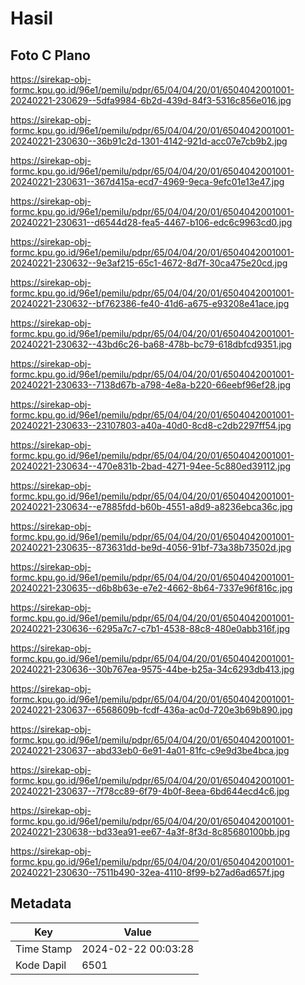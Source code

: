 # Hasil

## Foto C Plano

https://sirekap-obj-formc.kpu.go.id/96e1/pemilu/pdpr/65/04/04/20/01/6504042001001-20240221-230629--5dfa9984-6b2d-439d-84f3-5316c856e016.jpg

https://sirekap-obj-formc.kpu.go.id/96e1/pemilu/pdpr/65/04/04/20/01/6504042001001-20240221-230630--36b91c2d-1301-4142-921d-acc07e7cb9b2.jpg

https://sirekap-obj-formc.kpu.go.id/96e1/pemilu/pdpr/65/04/04/20/01/6504042001001-20240221-230631--367d415a-ecd7-4969-9eca-9efc01e13e47.jpg

https://sirekap-obj-formc.kpu.go.id/96e1/pemilu/pdpr/65/04/04/20/01/6504042001001-20240221-230631--d6544d28-fea5-4467-b106-edc6c9963cd0.jpg

https://sirekap-obj-formc.kpu.go.id/96e1/pemilu/pdpr/65/04/04/20/01/6504042001001-20240221-230632--9e3af215-65c1-4672-8d7f-30ca475e20cd.jpg

https://sirekap-obj-formc.kpu.go.id/96e1/pemilu/pdpr/65/04/04/20/01/6504042001001-20240221-230632--bf762386-fe40-41d6-a675-e93208e41ace.jpg

https://sirekap-obj-formc.kpu.go.id/96e1/pemilu/pdpr/65/04/04/20/01/6504042001001-20240221-230632--43bd6c26-ba68-478b-bc79-618dbfcd9351.jpg

https://sirekap-obj-formc.kpu.go.id/96e1/pemilu/pdpr/65/04/04/20/01/6504042001001-20240221-230633--7138d67b-a798-4e8a-b220-66eebf96ef28.jpg

https://sirekap-obj-formc.kpu.go.id/96e1/pemilu/pdpr/65/04/04/20/01/6504042001001-20240221-230633--23107803-a40a-40d0-8cd8-c2db2297ff54.jpg

https://sirekap-obj-formc.kpu.go.id/96e1/pemilu/pdpr/65/04/04/20/01/6504042001001-20240221-230634--470e831b-2bad-4271-94ee-5c880ed39112.jpg

https://sirekap-obj-formc.kpu.go.id/96e1/pemilu/pdpr/65/04/04/20/01/6504042001001-20240221-230634--e7885fdd-b60b-4551-a8d9-a8236ebca36c.jpg

https://sirekap-obj-formc.kpu.go.id/96e1/pemilu/pdpr/65/04/04/20/01/6504042001001-20240221-230635--873631dd-be9d-4056-91bf-73a38b73502d.jpg

https://sirekap-obj-formc.kpu.go.id/96e1/pemilu/pdpr/65/04/04/20/01/6504042001001-20240221-230635--d6b8b63e-e7e2-4662-8b64-7337e96f816c.jpg

https://sirekap-obj-formc.kpu.go.id/96e1/pemilu/pdpr/65/04/04/20/01/6504042001001-20240221-230636--6295a7c7-c7b1-4538-88c8-480e0abb316f.jpg

https://sirekap-obj-formc.kpu.go.id/96e1/pemilu/pdpr/65/04/04/20/01/6504042001001-20240221-230636--30b767ea-9575-44be-b25a-34c6293db413.jpg

https://sirekap-obj-formc.kpu.go.id/96e1/pemilu/pdpr/65/04/04/20/01/6504042001001-20240221-230637--6568609b-fcdf-436a-ac0d-720e3b69b890.jpg

https://sirekap-obj-formc.kpu.go.id/96e1/pemilu/pdpr/65/04/04/20/01/6504042001001-20240221-230637--abd33eb0-6e91-4a01-81fc-c9e9d3be4bca.jpg

https://sirekap-obj-formc.kpu.go.id/96e1/pemilu/pdpr/65/04/04/20/01/6504042001001-20240221-230637--7f78cc89-6f79-4b0f-8eea-6bd644ecd4c6.jpg

https://sirekap-obj-formc.kpu.go.id/96e1/pemilu/pdpr/65/04/04/20/01/6504042001001-20240221-230638--bd33ea91-ee67-4a3f-8f3d-8c85680100bb.jpg

https://sirekap-obj-formc.kpu.go.id/96e1/pemilu/pdpr/65/04/04/20/01/6504042001001-20240221-230630--7511b490-32ea-4110-8f99-b27ad6ad657f.jpg


## Metadata

| Key        | Value               |
| ---------- | ------------------- |
| Time Stamp | 2024-02-22 00:03:28 |
| Kode Dapil | 6501                |




